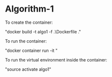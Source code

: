 # Algorithm-1
To create the container:

  "docker build -t algo1 -f .\Dockerfile ."

To run the container: 

  "docker container run -it <container id hash>"


To run the virtual environment inside the container:

  "source activate algo1"

